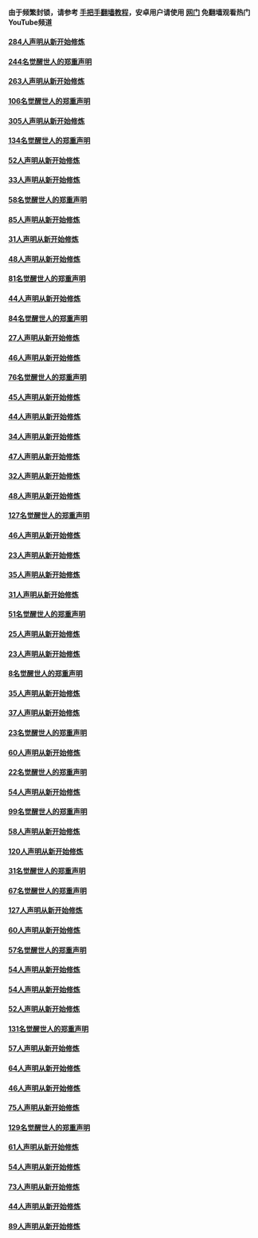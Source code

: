 #### 由于频繁封锁，请参考 [手把手翻墙教程](https://github.com/gfw-breaker/guides/wiki/)，安卓用户请使用 [网门](https://github.com/gfw-breaker/nogfw/blob/master/dl.md?t=03300300) 免翻墙观看热门YouTube频道 

#### [284人声明从新开始修炼](../pages/91/422707.md?t=03300300) 

#### [244名觉醒世人的郑重声明](../pages/91/422706.md?t=03300300) 

#### [263人声明从新开始修炼](../pages/91/422553.md?t=03300300) 

#### [106名觉醒世人的郑重声明](../pages/91/422552.md?t=03300300) 

#### [305人声明从新开始修炼](../pages/91/422153.md?t=03300300) 

#### [134名觉醒世人的郑重声明](../pages/91/422152.md?t=03300300) 

#### [52人声明从新开始修炼](../pages/91/421846.md?t=03300300) 

#### [33人声明从新开始修炼](../pages/91/421804.md?t=03300300) 

#### [58名觉醒世人的郑重声明](../pages/91/421845.md?t=03300300) 

#### [85人声明从新开始修炼](../pages/91/421769.md?t=03300300) 

#### [31人声明从新开始修炼](../pages/91/421763.md?t=03300300) 

#### [48人声明从新开始修炼](../pages/91/421605.md?t=03300300) 

#### [81名觉醒世人的郑重声明](../pages/91/421656.md?t=03300300) 

#### [44人声明从新开始修炼](../pages/91/421544.md?t=03300300) 

#### [84名觉醒世人的郑重声明](../pages/91/421543.md?t=03300300) 

#### [27人声明从新开始修炼](../pages/91/421465.md?t=03300300) 

#### [46人声明从新开始修炼](../pages/91/421454.md?t=03300300) 

#### [76名觉醒世人的郑重声明](../pages/91/421453.md?t=03300300) 

#### [45人声明从新开始修炼](../pages/91/421452.md?t=03300300) 

#### [44人声明从新开始修炼](../pages/91/421422.md?t=03300300) 

#### [34人声明从新开始修炼](../pages/91/421322.md?t=03300300) 

#### [47人声明从新开始修炼](../pages/91/421264.md?t=03300300) 

#### [32人声明从新开始修炼](../pages/91/421225.md?t=03300300) 

#### [48人声明从新开始修炼](../pages/91/421202.md?t=03300300) 

#### [127名觉醒世人的郑重声明](../pages/91/421224.md?t=03300300) 

#### [46人声明从新开始修炼](../pages/91/421203.md?t=03300300) 

#### [23人声明从新开始修炼](../pages/91/421138.md?t=03300300) 

#### [35人声明从新开始修炼](../pages/91/421122.md?t=03300300) 

#### [31人声明从新开始修炼](../pages/91/421081.md?t=03300300) 

#### [51名觉醒世人的郑重声明](../pages/91/421080.md?t=03300300) 

#### [25人声明从新开始修炼](../pages/91/421020.md?t=03300300) 

#### [23人声明从新开始修炼](../pages/91/420884.md?t=03300300) 

#### [8名觉醒世人的郑重声明](../pages/91/420883.md?t=03300300) 

#### [35人声明从新开始修炼](../pages/91/420809.md?t=03300300) 

#### [37人声明从新开始修炼](../pages/91/420766.md?t=03300300) 

#### [23名觉醒世人的郑重声明](../pages/91/420765.md?t=03300300) 

#### [60人声明从新开始修炼](../pages/91/420727.md?t=03300300) 

#### [22名觉醒世人的郑重声明](../pages/91/420726.md?t=03300300) 

#### [54人声明从新开始修炼](../pages/91/420529.md?t=03300300) 

#### [99名觉醒世人的郑重声明](../pages/91/420528.md?t=03300300) 

#### [58人声明从新开始修炼](../pages/91/420198.md?t=03300300) 

#### [120人声明从新开始修炼](../pages/91/420141.md?t=03300300) 

#### [31名觉醒世人的郑重声明](../pages/91/420197.md?t=03300300) 

#### [67名觉醒世人的郑重声明](../pages/91/420140.md?t=03300300) 

#### [127人声明从新开始修炼](../pages/91/420082.md?t=03300300) 

#### [60人声明从新开始修炼](../pages/91/420081.md?t=03300300) 

#### [57名觉醒世人的郑重声明](../pages/91/420080.md?t=03300300) 

#### [54人声明从新开始修炼](../pages/91/419533.md?t=03300300) 

#### [54人声明从新开始修炼](../pages/91/419532.md?t=03300300) 

#### [52人声明从新开始修炼](../pages/91/419531.md?t=03300300) 

#### [131名觉醒世人的郑重声明](../pages/91/419530.md?t=03300300) 

#### [57人声明从新开始修炼](../pages/91/419430.md?t=03300300) 

#### [64人声明从新开始修炼](../pages/91/419429.md?t=03300300) 

#### [46人声明从新开始修炼](../pages/91/419428.md?t=03300300) 

#### [75人声明从新开始修炼](../pages/91/419427.md?t=03300300) 

#### [129名觉醒世人的郑重声明](../pages/91/419426.md?t=03300300) 

#### [61人声明从新开始修炼](../pages/91/419198.md?t=03300300) 

#### [54人声明从新开始修炼](../pages/91/419197.md?t=03300300) 

#### [73人声明从新开始修炼](../pages/91/419196.md?t=03300300) 

#### [44人声明从新开始修炼](../pages/91/419075.md?t=03300300) 

#### [89人声明从新开始修炼](../pages/91/419074.md?t=03300300) 

